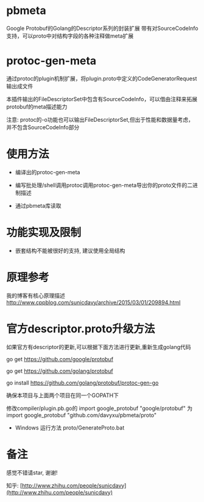 # pbmeta
Google Protobuf的Golang的Descriptor系列的封装扩展
带有对SourceCodeInfo支持，可以proto中对结构字段的各种注释做meta扩展

# protoc-gen-meta
通过protoc的plugin机制扩展，将plugin.proto中定义的CodeGeneratorRequest输出成文件

本插件输出的FileDescriptorSet中包含有SourceCodeInfo，可以借由注释来拓展protobuf的meta描述能力


注意: protoc的-o功能也可以输出FileDescriptorSet,但出于性能和数据量考虑，并不包含SourceCodeInfo部分

# 使用方法

* 编译出的protoc-gen-meta

* 编写批处理/shell调用protoc调用protoc-gen-meta导出你的proto文件的二进制描述

* 通过pbmeta库读取

# 功能实现及限制

* 嵌套结构不能被很好的支持, 建议使用全局结构


# 原理参考
我的博客有核心原理描述
http://www.cppblog.com/sunicdavy/archive/2015/03/01/209894.html

# 官方descriptor.proto升级方法
如果官方有descriptor的更新,可以根据下面方法进行更新,重新生成golang代码

go get https://github.com/google/protobuf

go get https://github.com/golang/protobuf

go install https://github.com/golang/protobuf/protoc-gen-go

确保本项目与上面两个项目在同一个GOPATH下

修改compiler/plugin.pb.go的 import google_protobuf "google/protobuf"
为 import google_protobuf "github.com/davyxu/pbmeta/proto"

* Windows 运行方法 proto/GenerateProto.bat


# 备注

感觉不错请star, 谢谢!

知乎: [http://www.zhihu.com/people/sunicdavy](http://www.zhihu.com/people/sunicdavy)

